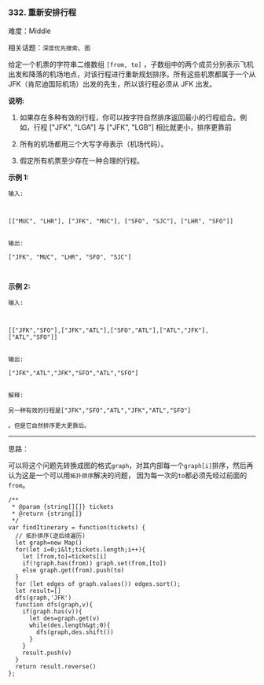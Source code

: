 ### 332. 重新安排行程

难度：Middle

相关话题：`深度优先搜索`、`图`

给定一个机票的字符串二维数组  `[from, to]` ，子数组中的两个成员分别表示飞机出发和降落的机场地点，对该行程进行重新规划排序。所有这些机票都属于一个从JFK（肯尼迪国际机场）出发的先生，所以该行程必须从 JFK 出发。



 **说明:** 





1. 如果存在多种有效的行程，你可以按字符自然排序返回最小的行程组合。例如，行程 ["JFK", "LGA"] 与 ["JFK", "LGB"] 相比就更小，排序更靠前

2. 所有的机场都用三个大写字母表示（机场代码）。

3. 假定所有机票至少存在一种合理的行程。





 **示例 1:** 





```
输入: 



[["MUC", "LHR"], ["JFK", "MUC"], ["SFO", "SJC"], ["LHR", "SFO"]]


输出: 

["JFK", "MUC", "LHR", "SFO", "SJC"]



```

 **示例 2:** 





```
输入: 



[["JFK","SFO"],["JFK","ATL"],["SFO","ATL"],["ATL","JFK"],["ATL","SFO"]]


输出: 

["JFK","ATL","JFK","SFO","ATL","SFO"]


解释: 

另一种有效的行程是["JFK","SFO","ATL","JFK","ATL","SFO"]

。但是它自然排序更大更靠后。
```


-----

思路：

可以将这个问题先转换成图的格式`graph`，对其内部每一个`graph[i]`排序，然后再认为这是一个可以用`拓扑排序`解决的问题，
因为每一次的`to`都必须先经过前面的`from`。


```
/**
 * @param {string[][]} tickets
 * @return {string[]}
 */
var findItinerary = function(tickets) {
  // 拓扑排序(逆后续遍历)
  let graph=new Map()
  for(let i=0;i&lt;tickets.length;i++){
    let [from,to]=tickets[i]
    if(!graph.has(from)) graph.set(from,[to])
    else graph.get(from).push(to)
  }
  for (let edges of graph.values()) edges.sort();
  let result=[]
  dfs(graph,'JFK')
  function dfs(graph,v){
    if(graph.has(v)){
      let des=graph.get(v)
      while(des.length&gt;0){
        dfs(graph,des.shift())
      }
    }
    result.push(v)  
  }
  return result.reverse()
};



```
